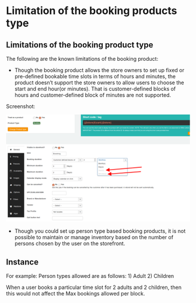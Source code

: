 # Limitation of the booking products type

## Limitations of the booking product type <a id="limitations-of-the-booking-product-type"></a>

The following are the known limitations of the booking product:

* Though the booking product allows the store owners to set up fixed or pre-defined bookable time slots in terms of hours and minutes, the product doesn’t support the store owners to allow users to choose the start and end hour\(or minutes\). That is customer-defined blocks of hours and customer-defined block of minutes are not supported.

Screenshot:

 

![Minutes-hourly-blocks-not-allowed](https://raw.githubusercontent.com/j2store/doc-images/master/booking-and-reservations/Limitations-of-the-booking-product/minutes-hours-blocks.png)

* Though you could set up person type based booking products, it is not possible to maintain or manage inventory based on the number of persons chosen by the user on the storefront.

## Instance <a id="instance"></a>

For example: Person types allowed are as follows:  1\) Adult  2\) Children

 When a user books a particular time slot for 2 adults and 2 children, then this would not affect the Max bookings allowed per block.

